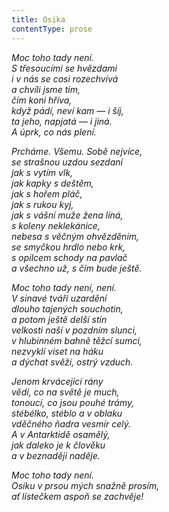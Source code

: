 ```yaml
---
title: Osika
contentType: prose
---
```


_Moc toho tady není.  
S třesoucími se hvězdami  
i v nás se cosi rozechvívá  
a chvíli jsme tím,  
čím koni hříva,  
když pádí, neví kam — i šíj,  
ta jeho, napjatá — i jiná.  
A úprk, co nás plení._

_Prcháme. Všemu. Sobě nejvíce,  
se strašnou uzdou sezdaní  
jak s vytím vlk,  
jak kapky s deštěm,  
jak s hořem pláč,  
jak s rukou kyj,  
jak s vášní muže žena líná,  
s koleny neklekánice,  
nebesa s věčným ohvězděním,  
se smyčkou hrdlo nebo krk,  
s opilcem schody na pavlač  
a všechno už, s čím bude ještě._

_Moc toho tady není, není.  
V sinavé tváři uzardění  
dlouho tajených souchotin,  
a potom ještě delší stín  
velkosti naší v pozdním slunci,  
v hlubinném bahně těžcí sumci,  
nezvyklí viset na háku  
a dýchat svěží, ostrý vzduch._

_Jenom krvácející rány  
vědí, co na světě je much,  
tonoucí, co jsou pouhé trámy,  
stébélko, stéblo a v oblaku  
vděčného ňadra vesmír celý.  
A v Antarktidě osamělý,  
jak daleko je k člověku  
a v beznaději naděje._

_Moc toho tady není.  
Osiku v prsou mých snažně prosím,  
ať lístečkem aspoň se zachvěje!_

